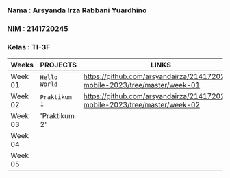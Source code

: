### Nama  : Arsyanda Irza Rabbani Yuardhino
### NIM   : 2141720245
### Kelas : TI-3F

|Weeks           |PROJECTS                       |LINKS                        |
|----------------|-------------------------------|-----------------------------|
|Week 01         |`Hello World`                  |https://github.com/arsyandairza/2141720245-mobile-2023/tree/master/week-01                        
|Week 02         |`Praktikum 1`                   |https://github.com/arsyandairza/2141720245-mobile-2023/tree/master/week-02                             
|Week 03         |'Praktikum 2'                               |                             
|Week 04         |                               |                             
|Week 05         |                               |
